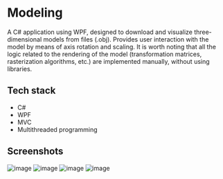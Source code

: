# Modeling
A C# application using WPF, designed to download and 
visualize three-dimensional models from files (.obj). 
Provides user interaction with the model by means of axis rotation 
and scaling. It is worth noting that all the logic related to the 
rendering of the model (transformation matrices, rasterization algorithms, etc.) are implemented manually, without using libraries.
## Tech stack
+ C#
+ WPF
+ MVC
+ Multithreaded programming
## Screenshots
![image](https://github.com/olegbordilovskiy/Modeling/assets/52831018/8717dcd9-89b2-4eec-b92d-4d4861ea710e)
![image](https://github.com/olegbordilovskiy/Modeling/assets/52831018/e3d93a0c-bbfc-41f0-8469-38ee84888d12)
![image](https://github.com/olegbordilovskiy/Modeling/assets/52831018/ae7dbd02-fede-491a-bdd8-ba1fdb16347a)
![image](https://github.com/olegbordilovskiy/Modeling/assets/52831018/5032d0be-5e42-4d13-a55d-920654a7119c)




